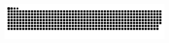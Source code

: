  <img align="top"  alt="coding"  src="https://raw.githubusercontent.com/platane/platane/output/github-contribution-grid-snake-dark.svg">
